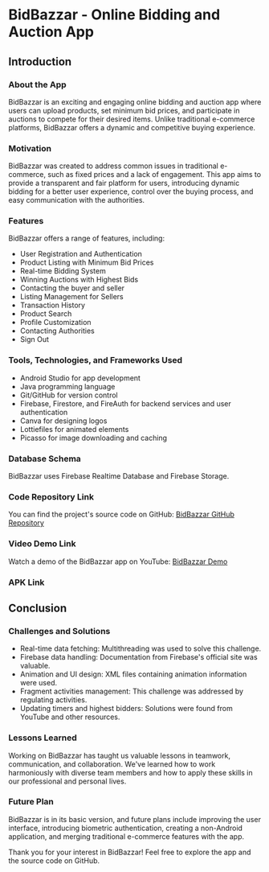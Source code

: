 # BidBazzar - Online Bidding and Auction App

## Introduction

### About the App
BidBazzar is an exciting and engaging online bidding and auction app where users can upload products, set minimum bid prices, and participate in auctions to compete for their desired items. Unlike traditional e-commerce platforms, BidBazzar offers a dynamic and competitive buying experience.

### Motivation
BidBazzar was created to address common issues in traditional e-commerce, such as fixed prices and a lack of engagement. This app aims to provide a transparent and fair platform for users, introducing dynamic bidding for a better user experience, control over the buying process, and easy communication with the authorities.

### Features
BidBazzar offers a range of features, including:
- User Registration and Authentication
- Product Listing with Minimum Bid Prices
- Real-time Bidding System
- Winning Auctions with Highest Bids
- Contacting the buyer and seller
- Listing Management for Sellers
- Transaction History
- Product Search
- Profile Customization
- Contacting Authorities
- Sign Out
  

### Tools, Technologies, and Frameworks Used
- Android Studio for app development
- Java programming language
- Git/GitHub for version control
- Firebase, Firestore, and FireAuth for backend services and user authentication
- Canva for designing logos
- Lottiefiles for animated elements
- Picasso for image downloading and caching

### Database Schema
BidBazzar uses Firebase Realtime Database and Firebase Storage.

### Code Repository Link
You can find the project's source code on GitHub: [BidBazzar GitHub Repository](https://github.com/fardin-288/AuctionApp)

### Video Demo Link
Watch a demo of the BidBazzar app on YouTube: [BidBazzar Demo](https://www.youtube.com/watch?v=NDRO9Hs3l8Q)

### APK Link


## Conclusion

### Challenges and Solutions
- Real-time data fetching: Multithreading was used to solve this challenge.
- Firebase data handling: Documentation from Firebase's official site was valuable.
- Animation and UI design: XML files containing animation information were used.
- Fragment activities management: This challenge was addressed by regulating activities.
- Updating timers and highest bidders: Solutions were found from YouTube and other resources.

### Lessons Learned
Working on BidBazzar has taught us valuable lessons in teamwork, communication, and collaboration. We've learned how to work harmoniously with diverse team members and how to apply these skills in our professional and personal lives.

### Future Plan
BidBazzar is in its basic version, and future plans include improving the user interface, introducing biometric authentication, creating a non-Android application, and merging traditional e-commerce features with the app.

Thank you for your interest in BidBazzar! Feel free to explore the app and the source code on GitHub.

